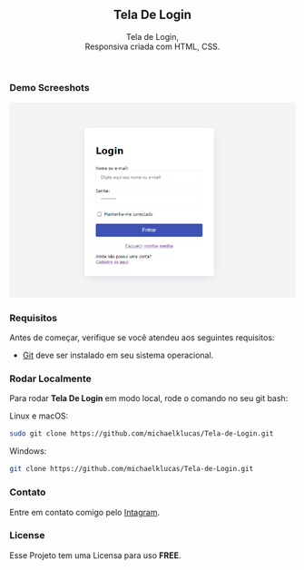 <div align="center">
  
  <h2 align="center">Tela De Login</h2>

 Tela de Login, <br />Responsiva criada com HTML, CSS.

  <!--<a href="https://codewithsadee.github.io/dprod/"><strong>➥ Live Demo</strong></a>-->

</div>

<br />

### Demo Screeshots

![Login Demo](./imagens/demo.png "Desktop Demo")

### Requisitos

Antes de começar, verifique se você atendeu aos seguintes requisitos:

* [Git](https://git-scm.com/downloads "Download Git") deve ser instalado em seu sistema operacional.

### Rodar Localmente

Para rodar **Tela De Login** em modo local, rode o comando no seu git bash:

Linux e macOS:

```bash
sudo git clone https://github.com/michaelklucas/Tela-de-Login.git
```

Windows:

```bash
git clone https://github.com/michaelklucas/Tela-de-Login.git
```

### Contato


Entre em contato comigo pelo [Intagram](https://www.instagram.com/michael_klucas).

### License

Esse Projeto tem uma Licensa para uso **FREE**.
